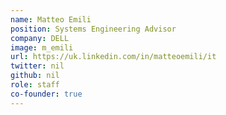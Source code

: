 ```yaml
---
name: Matteo Emili
position: Systems Engineering Advisor
company: DELL
image: m_emili
url: https://uk.linkedin.com/in/matteoemili/it
twitter: nil
github: nil
role: staff
co-founder: true
---
```

<!-- Da inserire -->